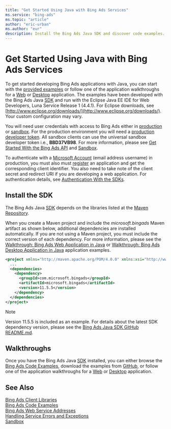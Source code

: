 ```yaml
---
title: "Get Started Using Java with Bing Ads Services"
ms.service: "bing-ads"
ms.topic: "article"
author: "eric-urban"
ms.author: "eur"
description: Install the Bing Ads Java SDK and discover code examples.
---
```

# Get Started Using Java with Bing Ads Services
To get started developing Bing Ads applications with Java, you can start with the [provided examples](../guides/code-examples.md) or follow one of the application walkthroughs for a [Web](../guides/walkthrough-web-application-java.md) or [Desktop](../guides/walkthrough-desktop-application-java.md) application. The examples have been developed with the Bing Ads Java [SDK](../guides/client-libraries.md) and run with the Eclipse Java EE IDE for Web Developers, Luna Service Release 1 (4.4.1). For Eclipse downloads, see [http://www.eclipse.org/downloads/](http://www.eclipse.org/downloads/). Your custom configuration may vary.

You will need user credentials with access to Bing Ads either in [production](https://secure.bingads.microsoft.com/) or [sandbox](https://secure.sandbox.bingads.microsoft.com/Auth?EnvContext=Sandbox). For the production environment you will need a [production developer token](../guides/get-started.md#get-developer-token). All sandbox clients can use the universal sandbox developer token i.e., **BBD37VB98**. For more information, please see [Get Started With the Bing Ads API](../guides/get-started.md) and [Sandbox](../guides/sandbox.md).

To authenticate with a [Microsoft Account](https://account.microsoft.com/account) (email address username) in production, you must also must [register](../guides/authentication-oauth.md#registerapplication) an application and get the corresponding client identifier. You also need to take note of the client secret and redirect URI if you are developing a web application. For authentication details, see [Authentication With the SDKs](../guides/sdk-authentication.md#oauth).

## <a name="installation"></a>Install the SDK
The Bing Ads Java [SDK](../guides/client-libraries.md) depends on the libraries listed at the [Maven Repository](http://mvnrepository.com/artifact/com.microsoft.bingads/microsoft.bingads/).

When you create a Maven project and include the *microsoft.bingads* Maven artifact as shown below, additional dependencies are installed automatically. If you are not using a Maven project, you must include the correct version of each dependency. For more information, please see the [Walkthrough: Bing Ads Web Application in Java](../guides/walkthrough-web-application-java.md) or [Walkthrough: Bing Ads Desktop Application in Java](../guides/walkthrough-desktop-application-java.md) application examples.

```xml
<project xmlns="http://maven.apache.org/POM/4.0.0" xmlns:xsi="http://www.w3.org/2001/XMLSchema-instance" xsi:schemaLocation="http://maven.apache.org/POM/4.0.0 http://maven.apache.org/xsd/maven-4.0.0.xsd">
  ...
  <dependencies>
    <dependency>
      <groupId>com.microsoft.bingads</groupId>
      <artifactId>microsoft.bingads</artifactId>
      <version>11.5.5</version>
    </dependency>
  </dependencies>
</project>
```
> [!NOTE]
> Version 11.5.5 is included as an example. For details about the latest SDK dependency version, please see the [Bing Ads Java SDK GitHub README.md](https://github.com/BingAds/BingAds-Java-SDK).

## <a name="walkthrough"></a>Walkthroughs
Once you have the Bing Ads Java [SDK](../guides/client-libraries.md) installed, you can either browse the [Bing Ads Code Examples](../guides/code-examples.md), download the examples from [GitHub](https://github.com/BingAds/BingAds-Java-SDK/tree/master/examples), or follow one of the application walkthroughs for a [Web](../guides/walkthrough-web-application-java.md) or [Desktop](../guides/walkthrough-desktop-application-java.md) application.

## See Also
[Bing Ads Client Libraries](../guides/client-libraries.md)    
[Bing Ads Code Examples](../guides/code-examples.md)    
[Bing Ads Web Service Addresses](../guides/web-service-addresses.md)  
[Handling Service Errors and Exceptions](../guides/handle-service-errors-exceptions.md)  
[Sandbox](../guides/sandbox.md)  
